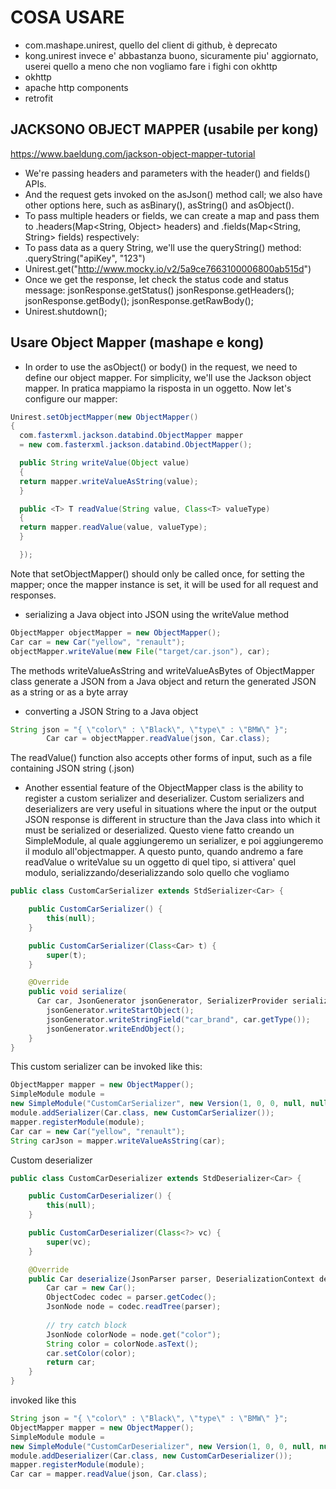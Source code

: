# COSA USARE
* com.mashape.unirest, quello del client di github, è deprecato
* kong.unirest invece e' abbastanza buono, sicuramente piu' aggiornato, userei quello a meno che non vogliamo fare i fighi con okhttp
* okhttp
* apache http components
* retrofit

## JACKSONO OBJECT MAPPER (usabile per kong)
https://www.baeldung.com/jackson-object-mapper-tutorial
- We're passing headers and parameters with the header() and fields() APIs.
- And the request gets invoked on the asJson() method call; we also have other options here, such as asBinary(), asString() and asObject().
- To pass multiple headers or fields, we can create a map and pass them to .headers(Map<String, Object> headers) and .fields(Map<String, String> fields) respectively:
- To pass data as a query String, we'll use the queryString() method:
  .queryString("apiKey", "123")
- Unirest.get("http://www.mocky.io/v2/5a9ce7663100006800ab515d")
- Once we get the response, let check the status code and status message:
  jsonResponse.getStatus()
  jsonResponse.getHeaders();
  jsonResponse.getBody();
  jsonResponse.getRawBody();
- Unirest.shutdown();

## Usare Object Mapper (mashape e kong)
- In order to use the asObject() or body() in the request, we need to define our object mapper. For simplicity, we'll use the Jackson object mapper. 
In pratica mappiamo la risposta in un oggetto. Now let's configure our mapper:
```java
Unirest.setObjectMapper(new ObjectMapper() 
{
  com.fasterxml.jackson.databind.ObjectMapper mapper
  = new com.fasterxml.jackson.databind.ObjectMapper();

  public String writeValue(Object value) 
  {
  return mapper.writeValueAsString(value);
  }

  public <T> T readValue(String value, Class<T> valueType) 
  {
  return mapper.readValue(value, valueType);
  }

  });
```
Note that setObjectMapper() should only be called once, for setting the mapper; once the mapper instance is set, it will be used for all request and responses.

- serializing a Java object into JSON using the writeValue method
```java
ObjectMapper objectMapper = new ObjectMapper();
Car car = new Car("yellow", "renault");
objectMapper.writeValue(new File("target/car.json"), car);
```
The methods writeValueAsString and writeValueAsBytes of ObjectMapper class generate a JSON from a Java object and return the generated JSON as a string or as a byte array

- converting a JSON String to a Java object
```java
String json = "{ \"color\" : \"Black\", \"type\" : \"BMW\" }";
        Car car = objectMapper.readValue(json, Car.class);
```
The readValue() function also accepts other forms of input, such as a file containing JSON string (.json)

- Another essential feature of the ObjectMapper class is the ability to register a custom serializer and deserializer.
Custom serializers and deserializers are very useful in situations where the input or the output JSON response is different in structure than the Java class into which it must be serialized or deserialized.
Questo viene fatto creando un SimpleModule, al quale aggiungeremo un serializer, e poi aggiungeremo il modulo all'objectmapper.
A questo punto, quando andremo a fare readValue o writeValue su un oggetto di quel tipo, si attivera' quel modulo, serializzando/deserializzando solo quello che vogliamo
```java
public class CustomCarSerializer extends StdSerializer<Car> {

    public CustomCarSerializer() {
        this(null);
    }

    public CustomCarSerializer(Class<Car> t) {
        super(t);
    }

    @Override
    public void serialize(
      Car car, JsonGenerator jsonGenerator, SerializerProvider serializer) {
        jsonGenerator.writeStartObject();
        jsonGenerator.writeStringField("car_brand", car.getType());
        jsonGenerator.writeEndObject();
    }
}
```

This custom serializer can be invoked like this:
```java
ObjectMapper mapper = new ObjectMapper();
SimpleModule module =
new SimpleModule("CustomCarSerializer", new Version(1, 0, 0, null, null, null));
module.addSerializer(Car.class, new CustomCarSerializer());
mapper.registerModule(module);
Car car = new Car("yellow", "renault");
String carJson = mapper.writeValueAsString(car);
```

Custom deserializer
```java
public class CustomCarDeserializer extends StdDeserializer<Car> {

    public CustomCarDeserializer() {
        this(null);
    }

    public CustomCarDeserializer(Class<?> vc) {
        super(vc);
    }

    @Override
    public Car deserialize(JsonParser parser, DeserializationContext deserializer) {
        Car car = new Car();
        ObjectCodec codec = parser.getCodec();
        JsonNode node = codec.readTree(parser);
        
        // try catch block
        JsonNode colorNode = node.get("color");
        String color = colorNode.asText();
        car.setColor(color);
        return car;
    }
}
```

invoked like this
```java
String json = "{ \"color\" : \"Black\", \"type\" : \"BMW\" }";
ObjectMapper mapper = new ObjectMapper();
SimpleModule module =
new SimpleModule("CustomCarDeserializer", new Version(1, 0, 0, null, null, null));
module.addDeserializer(Car.class, new CustomCarDeserializer());
mapper.registerModule(module);
Car car = mapper.readValue(json, Car.class);
```